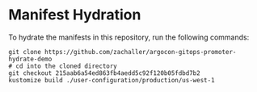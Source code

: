 # Manifest Hydration

To hydrate the manifests in this repository, run the following commands:

```shell
git clone https://github.com/zachaller/argocon-gitops-promoter-hydrate-demo
# cd into the cloned directory
git checkout 215aab6a54ed863fb4aedd5c92f120b05fdbd7b2
kustomize build ./user-configuration/production/us-west-1
```
